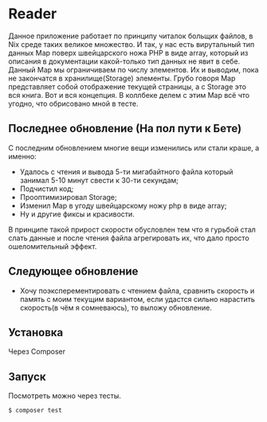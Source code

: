 # Reader

Данное приложение работает по принципу читалок больщих файлов, в Nix среде таких великое множество.
И так, у нас есть вирутальный тип данных Map поверх швейцарского ножа PHP в виде array, который из описания
в документации какой-только тип данных не явит в себе. Данный Map мы ограничиваем по числу элементов.
Их и выводим, пока не закончатся в хранилище(Storage) элементы. Грубо говоря Map представляет собой отображение
текущей страницы, а с Storage это вся книга. Вот и вся концепция. В коллбеке делем с этим Map всё что угодно, что 
обрисовано мной в тесте.

## Последнее обновление (На пол пути к Бете)

С последним обновлением многие вещи изменились или стали краше, а именно:
- Удалось с чтения и вывода 5-ти мигабайтного файла который занимал 5-10 минут свести к 30-ти секундам;
- Подчистил код;
- Прооптимизировал Storage;
- Изменил Map в угоду швейцарскому ножу php в виде array;
- Ну и другие фиксы и красивости.

В принципе такой прирост скорости обусловлен тем что я гурьбой стал слать данные и после чтения файла агрегировать
их, что дало просто ошеломительный эффект.

## Следующее обновление
- Хочу поэксперементировать с чтением файла, сравнить скорость и память с моим текущим вариантом, если удастся сильно нарастить скорость(в чём я сомневаюсь), то выложу обновление.

## Установка

Через Composer

## Запуск

Посмотреть можно через тесты.

``` bash
$ composer test
```
